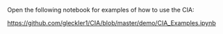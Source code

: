 

Open the following notebook for examples of how to use the CIA:

https://github.com/gleckler1/CIA/blob/master/demo/CIA_Examples.ipynb


